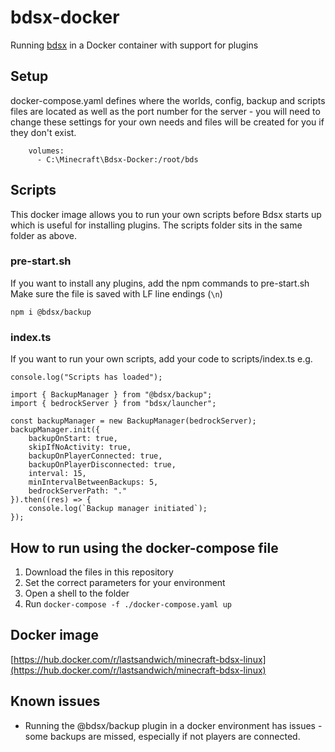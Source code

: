 # bdsx-docker

Running [bdsx](https://github.com/bdsx/bdsx) in a Docker container with support for plugins

## Setup

docker-compose.yaml defines where the worlds, config, backup and scripts files are located as well as the port number for the server - you will need to change these settings for your own needs and files will be created for you if they don't exist.

````
    volumes:
      - C:\Minecraft\Bdsx-Docker:/root/bds
````

## Scripts
This docker image allows you to run your own scripts before Bdsx starts up which is useful for installing plugins. The scripts folder sits in the same folder as above. 

### pre-start.sh
If you want to install any plugins, add the npm commands to pre-start.sh
Make sure the file is saved with LF line endings (`\n`)

````
npm i @bdsx/backup
````

### index.ts
If you want to run your own scripts, add your code to scripts/index.ts e.g.
````
console.log("Scripts has loaded");

import { BackupManager } from "@bdsx/backup";
import { bedrockServer } from "bdsx/launcher";

const backupManager = new BackupManager(bedrockServer);
backupManager.init({
    backupOnStart: true,
    skipIfNoActivity: true,
    backupOnPlayerConnected: true,
    backupOnPlayerDisconnected: true,
    interval: 15,
    minIntervalBetweenBackups: 5,
    bedrockServerPath: "."
}).then((res) => {
    console.log(`Backup manager initiated`);
});
````

## How to run using the docker-compose file
1. Download the files in this repository
2. Set the correct parameters for your environment
2. Open a shell to the folder
3. Run `docker-compose -f ./docker-compose.yaml up`

## Docker image
[https://hub.docker.com/r/lastsandwich/minecraft-bdsx-linux](https://hub.docker.com/r/lastsandwich/minecraft-bdsx-linux)

## Known issues

* Running the @bdsx/backup plugin in a docker environment has issues - some backups are missed, especially if not players are connected.
